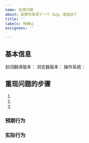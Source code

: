 ```yaml
---
name: 反馈问题
about: 如果你发现了一个 bug，请选这个
title: ''
labels: 待确认
assignees: ''

---
```


<!-- 示例：https://github.com/lmk123/crx-selection-translate/issues/794 -->
## 基本信息

划词翻译版本：
浏览器版本：
操作系统：

## 重现问题的步骤

1.
2.
3.

### 预期行为

### 实际行为
